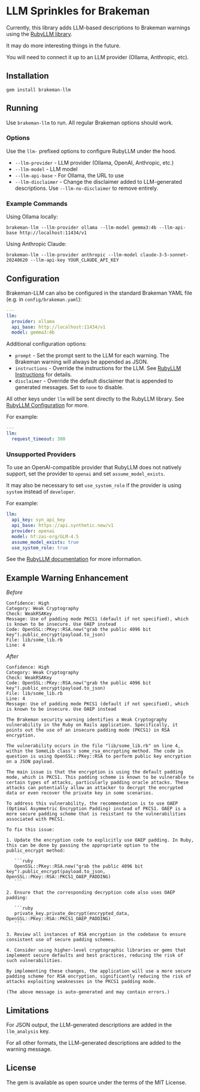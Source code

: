 # LLM Sprinkles for Brakeman

Currently, this library adds LLM-based descriptions to Brakeman warnings using the [RubyLLM library](https://rubyllm.com/).

It may do more interesting things in the future.

You will need to connect it up to an LLM provider (Ollama, Anthropic, etc).

## Installation

`gem install brakeman-llm`

## Running

Use `brakeman-llm` to run. All regular Brakeman options should work.

### Options

Use the `llm-` prefixed options to configure RubyLLM under the hood.

* `--llm-provider` - LLM provider (Ollama, OpenAI, Anthropic, etc.)
* `--llm-model` - LLM model 
* `--llm-api-base` - For Ollama, the URL to use
* `--llm-disclaimer` - Change the disclaimer added to LLM-generated descriptions. Use `--llm-no-disclaimer` to remove entirely.

### Example Commands

Using Ollama locally:

`brakeman-llm --llm-provider ollama --llm-model gemma3:4b --llm-api-base http://localhost:11434/v1`

Using Anthropic Claude:

`brakeman-llm --llm-provider anthropic --llm-model claude-3-5-sonnet-20240620 --llm-api-key YOUR_CLAUDE_API_KEY`

## Configuration

Brakeman-LLM can also be configured in the standard Brakeman YAML file (e.g. in `config/brakeman.yaml`):

```yaml
---
llm:
  provider: ollama
  api_base: http://localhost:11434/v1
  model: gemma3:4b
```

Additional configuration options:

* `prompt` - Set the prompt sent to the LLM for each warning. The Brakeman warning will always be appended as JSON.
* `instructions` - Override the instructions for the LLM. See [RubyLLM Instructions](https://rubyllm.com/guides/chat#guiding-the-ai-with-instructions) for details.
* `disclaimer` - Override the default disclaimer that is appended to generated messages. Set to `none` to disable.

All other keys under `llm` will be sent directly to the RubyLLM library. See [RubyLLM Configuration](https://rubyllm.com/configuration) for more.

For example:

```yaml
---
llm:
  request_timeout: 300  
```

### Unsupported Providers

To use an OpenAI-compatible provider that RubyLLM does not natively support, set the provider to `openai` and set `assume_model_exists`.

It may also be necessary to set `use_system_role` if the provider is using `system` instead of `developer`.

For example:

```yaml
llm:
  api_key: syn_api_key
  api_base: https://api.synthetic.new/v1
  provider: openai
  model: hf:zai-org/GLM-4.5
  assume_model_exists: true
  use_system_role: true
```

See the [RubyLLM documentation](https://rubyllm.com/configuration/#custom-endpoints) for more information.

## Example Warning Enhancement

*Before*

    Confidence: High
    Category: Weak Cryptography
    Check: WeakRSAKey
    Message: Use of padding mode PKCS1 (default if not specified), which is known to be insecure. Use OAEP instead
    Code: OpenSSL::PKey::RSA.new("grab the public 4096 bit key").public_encrypt(payload.to_json)
    File: lib/some_lib.rb
    Line: 4


*After*

    Confidence: High
    Category: Weak Cryptography
    Check: WeakRSAKey
    Code: OpenSSL::PKey::RSA.new("grab the public 4096 bit key").public_encrypt(payload.to_json)
    File: lib/some_lib.rb
    Line: 4
    Message: Use of padding mode PKCS1 (default if not specified), which is known to be insecure. Use OAEP instead

    The Brakeman security warning identifies a Weak Cryptography vulnerability in the Ruby on Rails application. Specifically, it points out the use of an insecure padding mode (PKCS1) in RSA encryption.

    The vulnerability occurs in the file "lib/some_lib.rb" on line 4, within the SomeLib class's some_rsa_encrypting method. The code in question is using OpenSSL::PKey::RSA to perform public key encryption on a JSON payload.

    The main issue is that the encryption is using the default padding mode, which is PKCS1. This padding scheme is known to be vulnerable to certain types of attacks, particularly padding oracle attacks. These attacks can potentially allow an attacker to decrypt the encrypted data or even recover the private key in some scenarios.

    To address this vulnerability, the recommendation is to use OAEP (Optimal Asymmetric Encryption Padding) instead of PKCS1. OAEP is a more secure padding scheme that is resistant to the vulnerabilities associated with PKCS1.

    To fix this issue:

    1. Update the encryption code to explicitly use OAEP padding. In Ruby, this can be done by passing the appropriate option to the public_encrypt method:

       ```ruby
       OpenSSL::PKey::RSA.new("grab the public 4096 bit key").public_encrypt(payload.to_json, OpenSSL::PKey::RSA::PKCS1_OAEP_PADDING)
       ```

    2. Ensure that the corresponding decryption code also uses OAEP padding:

       ```ruby
       private_key.private_decrypt(encrypted_data, OpenSSL::PKey::RSA::PKCS1_OAEP_PADDING)
       ```

    3. Review all instances of RSA encryption in the codebase to ensure consistent use of secure padding schemes.

    4. Consider using higher-level cryptographic libraries or gems that implement secure defaults and best practices, reducing the risk of such vulnerabilities.

    By implementing these changes, the application will use a more secure padding scheme for RSA encryption, significantly reducing the risk of attacks exploiting weaknesses in the PKCS1 padding mode.

    (The above message is auto-generated and may contain errors.)

## Limitations

For JSON output, the LLM-generated descriptions are added in the `llm_analysis` key.

For all other formats, the LLM-generated descriptions are added to the warning message.

## License

The gem is available as open source under the terms of the MIT License.
